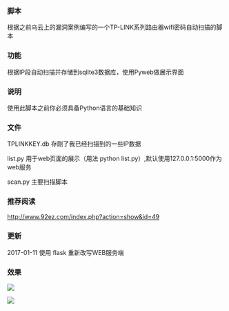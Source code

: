 ### 脚本
根据之前乌云上的漏洞案例编写的一个TP-LINK系列路由器wifi密码自动扫描的脚本
### 功能
根据IP段自动扫描并存储到sqlite3数据库，使用Pyweb做展示界面
### 说明
使用此脚本之前你必须具备Python语言的基础知识
### 文件
TPLINKKEY.db 存刚了我已经扫描到的一些IP数据

list.py 用于web页面的展示（用法 python list.py）,默认使用127.0.0.1:5000作为web服务

scan.py 主要扫描脚本
### 推荐阅读
http://www.92ez.com/index.php?action=show&id=49
### 更新
2017-01-11 使用 flask 重新改写WEB服务端
### 效果
![](https://raw.githubusercontent.com/kbdancer/TPLINKKEY/master/screencut/web.png)

![](https://raw.githubusercontent.com/kbdancer/TPLINKKEY/master/screencut/terminator.png)
